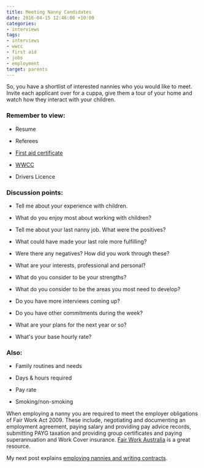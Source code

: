 ```yaml
---
title: Meeting Nanny Candidates
date: 2016-04-15 12:46:00 +10:00
categories:
- interviews
tags:
- interviews
- wwcc
- first aid
- jobs
- employment
target: parents
---
```


So, you have a shortlist of interested nannies who you would like to meet. Invite each applicant over for a cuppa, give them a tour of your home and watch how they interact with your children.

### Remember to view:

* Resume

* Referees

* [First aid certificate](http://wonderwomanchildren.com.au)

* [WWCC](http://www.workingwithchildren.vic.gov.au/)

* Drivers Licence

### Discussion points:

* Tell me about your experience with children.

* What do you enjoy most about working with children?

* Tell me about your last nanny job. What were the positives?

* What could have made your last role more fulfilling?

* Were there any negatives? How did you work through these?

* What are your interests, professional and personal?

* What do you consider to be your strengths?

* What do you consider to be the areas you most need to develop?

* Do you have more interviews coming up?

* Do you have other commitments during the week?

* What are your plans for the next year or so?

* What's your base hourly rate?

### Also:

* Family routines and needs

* Days & hours required

* Pay rate

* Smoking/non-smoking

When employing a nanny you are required to meet the employer obligations of Fair Work Act 2009. These include, negotiating and documenting an employment agreement, paying salary and providing pay advice records, submitting PAYG taxation and providing group certificates and paying superannuation and Work Cover insurance. [Fair Work Australia](https://www.fairwork.gov.au/) is a great resource.

My next post explains [employing nannies and writing contracts](http://www.nannymatch.com.au/blog/agreements/).
